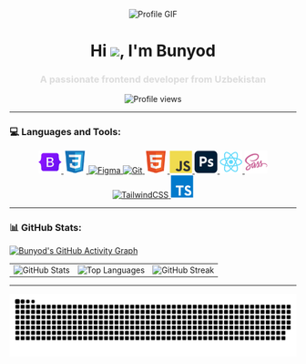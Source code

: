 <p align="center">
  <img src="https://github.com/bunyodzaripov/bunyodzaripov/blob/main/source.gif?raw=true" width="150" height="150" alt="Profile GIF">
</p>

<h1 align="center">Hi <img src="https://media.giphy.com/media/hvRJCLFzcasrR4ia7z/giphy.gif" width="30px">, I'm Bunyod</h1>
<h3 align="center" style="color:#DCDCDC;">A passionate frontend developer from Uzbekistan</h3>

<p align="center">
  <img src="https://komarev.com/ghpvc/?username=bunyodzaripov&label=Profile%20views&color=grey&style=flat" alt="Profile views" />
</p>

---

### 💻 Languages and Tools:

<p align="center">
  <a href="https://getbootstrap.com" target="_blank" rel="noreferrer">
    <img src="https://raw.githubusercontent.com/devicons/devicon/master/icons/bootstrap/bootstrap-original.svg" alt="Bootstrap" width="40" height="40" />
  </a> 
  <a href="https://www.w3schools.com/css/" target="_blank" rel="noreferrer">
    <img src="https://raw.githubusercontent.com/devicons/devicon/master/icons/css3/css3-original.svg" alt="CSS3" width="40" height="40" />
  </a> 
  <a href="https://www.figma.com/" target="_blank" rel="noreferrer">
    <img src="https://www.vectorlogo.zone/logos/figma/figma-icon.svg" alt="Figma" width="40" height="40" />
  </a> 
  <a href="https://git-scm.com/" target="_blank" rel="noreferrer">
    <img src="https://www.vectorlogo.zone/logos/git-scm/git-scm-icon.svg" alt="Git" width="40" height="40" />
  </a> 
  <a href="https://www.w3.org/html/" target="_blank" rel="noreferrer">
    <img src="https://raw.githubusercontent.com/devicons/devicon/master/icons/html5/html5-original.svg" alt="HTML5" width="40" height="40" />
  </a> 
  <a href="https://developer.mozilla.org/en-US/docs/Web/JavaScript" target="_blank" rel="noreferrer">
    <img src="https://raw.githubusercontent.com/devicons/devicon/master/icons/javascript/javascript-original.svg" alt="JavaScript" width="40" height="40" />
  </a> 
  <a href="https://www.photoshop.com/en" target="_blank" rel="noreferrer">
    <img src="https://raw.githubusercontent.com/devicons/devicon/master/icons/photoshop/photoshop-plain.svg" alt="Photoshop" width="40" height="40" />
  </a> 
  <a href="https://reactjs.org/" target="_blank" rel="noreferrer">
    <img src="https://raw.githubusercontent.com/devicons/devicon/master/icons/react/react-original.svg" alt="React" width="40" height="40" />
  </a> 
  <a href="https://sass-lang.com" target="_blank" rel="noreferrer">
    <img src="https://raw.githubusercontent.com/devicons/devicon/master/icons/sass/sass-original.svg" alt="Sass" width="40" height="40" />
  </a> 
  <a href="https://tailwindcss.com/" target="_blank" rel="noreferrer">
    <img src="https://www.vectorlogo.zone/logos/tailwindcss/tailwindcss-icon.svg" alt="TailwindCSS" width="40" height="40" />
  </a> 
  <a href="https://www.typescriptlang.org/" target="_blank" rel="noreferrer">
    <img src="https://raw.githubusercontent.com/devicons/devicon/master/icons/typescript/typescript-original.svg" alt="TypeScript" width="40" height="40" />
  </a>
</p>

---

### 📊 GitHub Stats:
[![Bunyod's GitHub Activity Graph](https://github-readme-activity-graph.vercel.app/graph?username=bunyodzaripov&theme=react-dark)](https://github.com/ashutosh00710/github-readme-activity-graph)

<!-- 3 ta statistika yonma-yon bir xil o'lchamda bo'lishi uchun table'dan foydalanamiz -->
<p align="center">
  <table>
    <tr>
      <!-- GitHub Stats -->
      <td>
        <img src="https://github-readme-stats.vercel.app/api?username=bunyodzaripov&show_icons=true&locale=en&theme=dark&bg_color=151515" alt="GitHub Stats" width="400" height="200" />
      </td>
      <!-- Top Languages -->
      <td>
        <img src="https://github-readme-stats.vercel.app/api/top-langs?username=bunyodzaripov&show_icons=true&locale=en&layout=compact&theme=dark&bg_color=151515" alt="Top Languages" width="400" height="200" />
      </td>
      <!-- GitHub Streak -->
      <td>
        <img src="https://github-readme-streak-stats.herokuapp.com/?user=bunyodzaripov&theme=dark" alt="GitHub Streak" width="400" height="200" />
      </td>
    </tr>
  </table>
</p>



---
<div align="center">
  <picture>
    <source media="(prefers-color-scheme: dark)" srcset="https://raw.githubusercontent.com/platane/platane/output/github-contribution-grid-snake-dark.svg">
    <source media="(prefers-color-scheme: light)" srcset="https://raw.githubusercontent.com/platane/platane/output/github-contribution-grid-snake.svg">
    <img alt="github contribution grid snake animation" src="https://raw.githubusercontent.com/platane/platane/output/github-contribution-grid-snake.svg">
  </picture>
</div>

